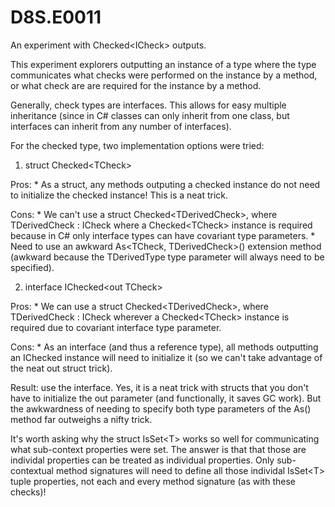 # D8S.E0011
An experiment with Checked\<ICheck> outputs.


This experiment explorers outputting an instance of a type where the type communicates what checks were performed on the instance by a method, or what check are are required for the instance by a method.

Generally, check types are interfaces. This allows for easy multiple inheritance (since in C# classes can only inherit from one class, but interfaces can inherit from any number of interfaces).

For the checked type, two implementation options were tried:

1. struct Checked\<TCheck>

Pros:
	* As a struct, any methods outputing a checked instance do not need to initialize the checked instance! This is a neat trick.

Cons:
	* We can't use a struct Checked\<TDerivedCheck>, where TDerivedCheck : ICheck where a Checked\<TCheck> instance is required because in C# only interface types can have covariant type parameters.
	* Need to use an awkward As<TCheck, TDerivedCheck>() extension method (awkward because the TDerivedType type parameter will always need to be specified).


2. interface IChecked\<out TCheck>

Pros:
	* We can use a struct Checked\<TDerivedCheck>, where TDerivedCheck : ICheck wherever a Checked\<TCheck> instance is required due to covariant interface type parameter.

Cons:
	* As an interface (and thus a reference type), all methods outputting an IChecked instance will need to initialize it (so we can't take advantage of the neat out struct trick).

Result: use the interface. Yes, it is a neat trick with structs that you don't have to initialize the out parameter (and functionally, it saves GC work). But the awkwardness of needing to specify both type parameters of the As() method far outweighs a nifty trick.

It's worth asking why the struct IsSet\<T> works so well for communicating what sub-context properties were set. The answer is that that those are individal properties can be treated as individual properties.
Only sub-contextual method signatures will need to define all those individal IsSet\<T> tuple properties, not each and every method signature (as with these checks)!



